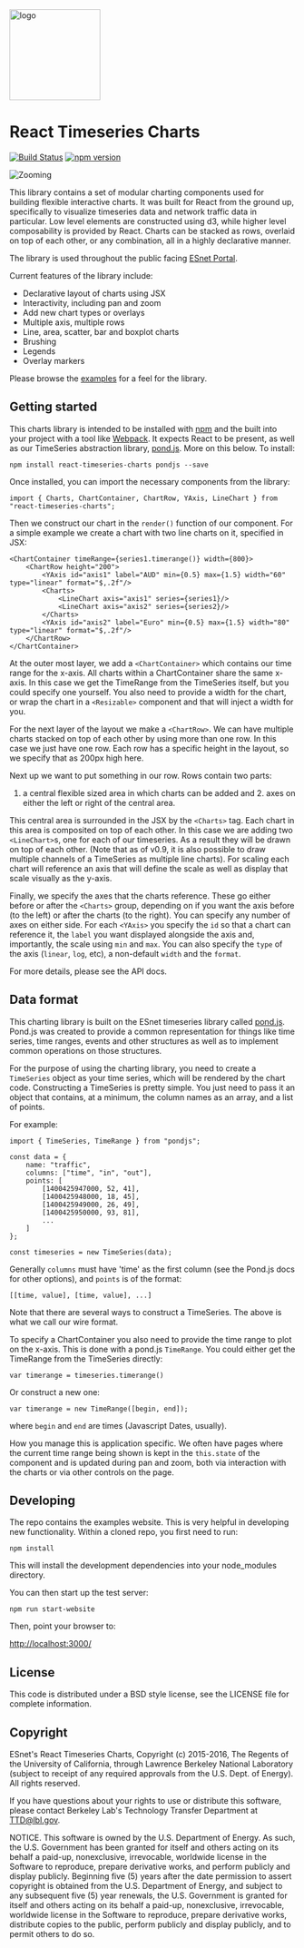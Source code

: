 <img src="https://raw.githubusercontent.com/esnet/react-timeseries-charts/master/src/website/packages/charts/logo.png" alt="logo" width="160px"/>

# React Timeseries Charts

[![Build Status](https://travis-ci.org/esnet/react-timeseries-charts.svg)](https://travis-ci.org/esnet/react-timeseries-charts) [![npm version](https://badge.fury.io/js/react-timeseries-charts.svg)](https://badge.fury.io/js/react-timeseries-charts)

![Zooming](https://github.com/esnet/react-timeseries-charts/blob/master/zooming.gif)

This library contains a set of modular charting components used for building flexible interactive charts. It was built for React from the ground up, specifically to visualize timeseries data and network traffic data in particular. Low level elements are constructed using d3, while higher level composability is provided by React. Charts can be stacked as rows, overlaid on top of each other, or any combination, all in a highly declarative manner.

The library is used throughout the public facing [ESnet Portal](http://my.es.net).

Current features of the library include:

 * Declarative layout of charts using JSX
 * Interactivity, including pan and zoom
 * Add new chart types or overlays
 * Multiple axis, multiple rows
 * Line, area, scatter, bar and boxplot charts
 * Brushing
 * Legends
 * Overlay markers

Please browse the [examples](http://software.es.net/react-timeseries-charts) for a feel for the library.

Getting started
---------------

This charts library is intended to be installed with [npm](https://www.npmjs.com/) and the built into your project with a tool like [Webpack](https://webpack.github.io/). It expects React to be present, as well as our TimeSeries abstraction library, [pond.js](http://software.es.net/pond). More on this below. To install:

    npm install react-timeseries-charts pondjs --save

Once installed, you can import the necessary components from the library:

    import { Charts, ChartContainer, ChartRow, YAxis, LineChart } from "react-timeseries-charts";

Then we construct our chart in the `render()` function of our component. For a simple example we create a chart with two line charts on it, specified in JSX:

    <ChartContainer timeRange={series1.timerange()} width={800}>
        <ChartRow height="200">
            <YAxis id="axis1" label="AUD" min={0.5} max={1.5} width="60" type="linear" format="$,.2f"/>
            <Charts>
                <LineChart axis="axis1" series={series1}/>
                <LineChart axis="axis2" series={series2}/>
            </Charts>
            <YAxis id="axis2" label="Euro" min={0.5} max={1.5} width="80" type="linear" format="$,.2f"/>
        </ChartRow>
    </ChartContainer>

At the outer most layer, we add a `<ChartContainer>` which contains our time range for the x-axis. All charts within a ChartContainer share the same x-axis. In this case we get the TimeRange from the TimeSeries itself, but you could specify one yourself. You also need to provide a width for the chart, or wrap the chart in a `<Resizable>` component and that will inject a width for you.

For the next layer of the layout we make a `<ChartRow>`. We can have multiple charts stacked on top of each other by using more than one row. In this case we just have one row. Each row has a specific height in the layout, so we specify that as 200px high here.

Next up we want to put something in our row. Rows contain two parts:
1. a central flexible sized area in which charts can be added and 2. axes on either the left or right of the central area.

This central area is surrounded in the JSX by the `<Charts>` tag. Each chart in this area is composited on top of each other. In this case we are adding two `<LineChart>`s, one for each of our timeseries. As a result they will be drawn on top of each other. (Note that as of v0.9, it is also possible to draw multiple channels of a TimeSeries as multiple line charts). For scaling each chart will reference an axis that will define the scale as well as display that scale visually as the y-axis.

Finally, we specify the axes that the charts reference. These go either before or after the `<Charts>` group, depending on if you want the axis before (to the left) or after the charts (to the right). You can specify any number of axes on either side. For each `<YAxis>` you specify the `id` so that a chart can reference it, the `label` you want displayed alongside the axis and, importantly, the scale using `min` and `max`. You can also specify the `type` of the axis (`linear`, `log`, etc), a non-default `width` and the `format`.

For more details, please see the API docs.

Data format
-----------

This charting library is built on the ESnet timeseries library called [pond.js](http://software.es.net/pond). Pond.js was created to provide a common representation for things like time series, time ranges, events and other structures as well as to implement common operations on those structures.

For the purpose of using the charting library, you need to create a `TimeSeries` object as your time series, which will be rendered by the chart code. Constructing a TimeSeries is pretty simple. You just need to pass it an object that contains, at a minimum, the column names as an array, and a list of points.

For example:

    import { TimeSeries, TimeRange } from "pondjs";

    const data = {
        name: "traffic",
        columns: ["time", "in", "out"],
        points: [
            [1400425947000, 52, 41],
            [1400425948000, 18, 45],
            [1400425949000, 26, 49],
            [1400425950000, 93, 81],
            ...
        ]
    };

    const timeseries = new TimeSeries(data);


Generally `columns` must have 'time' as the first column (see the Pond.js docs for other options), and `points` is of the format:

    [[time, value], [time, value], ...]

Note that there are several ways to construct a TimeSeries. The above is what we call our wire format.

To specify a ChartContainer you also need to provide the time range to plot on the x-axis. This is done with a pond.js `TimeRange`. You could either get the TimeRange from the TimeSeries directly:

    var timerange = timeseries.timerange()

Or construct a new one:

    var timerange = new TimeRange([begin, end]);

where `begin` and `end` are times (Javascript Dates, usually).

How you manage this is application specific. We often have pages where the current time range being shown is kept in the `this.state` of the component and is updated during pan and zoom, both via interaction with the charts or via other controls on the page.

Developing
----------

The repo contains the examples website. This is very helpful in developing new functionality. Within a cloned repo, you first need to run:

    npm install

This will install the development dependencies into your node_modules directory.

You can then start up the test server:

    npm run start-website

Then, point your browser to:

[http://localhost:3000/](http://localhost:3000/)

License
-------

This code is distributed under a BSD style license, see the LICENSE file for complete information.

Copyright
---------

ESnet's React Timeseries Charts, Copyright (c) 2015-2016, The Regents of the University of California, through Lawrence Berkeley National Laboratory (subject to receipt of any required approvals from the U.S. Dept. of Energy). All rights reserved.

If you have questions about your rights to use or distribute this software, please contact Berkeley Lab's Technology Transfer Department at TTD@lbl.gov.

NOTICE. This software is owned by the U.S. Department of Energy. As such, the U.S. Government has been granted for itself and others acting on its behalf a paid-up, nonexclusive, irrevocable, worldwide license in the Software to reproduce, prepare derivative works, and perform publicly and display publicly. Beginning five (5) years after the date permission to assert copyright is obtained from the U.S. Department of Energy, and subject to any subsequent five (5) year renewals, the U.S. Government is granted for itself and others acting on its behalf a paid-up, nonexclusive, irrevocable, worldwide license in the Software to reproduce, prepare derivative works, distribute copies to the public, perform publicly and display publicly, and to permit others to do so.
